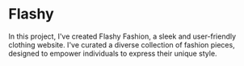 # Flashy
In this project, I've created Flashy Fashion, a sleek and user-friendly clothing website. I've curated a diverse collection of fashion pieces, designed to empower individuals to express their unique style. 
